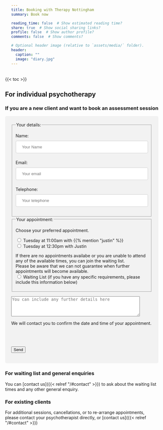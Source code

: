 ```yaml
---
title: Booking with Therapy Nottingham
summary: Book now

reading_time: false  # Show estimated reading time?
share: true  # Show social sharing links?
profile: false  # Show author profile?
comments: false  # Show comments?

# Optional header image (relative to `assets/media/` folder).
header:
  caption: ""
  image: "diary.jpg"
---
```

{{< toc >}}
## For individual psychotherapy

### If you are a new client and want to book an assessment session
<!--
{{% callout warning %}}
<p>Sorry, currently we have no availability for new clients.</p>
{{% /callout %}}
-->
<style>
input[type=text], select {
  width: 100%;
  padding: 12px 20px;
  margin: 8px 0;
  display: inline-block;
  border: 1px solid #ccc;
  border-radius: 4px;
  box-sizing: border-box;
}

input[type=submit] {
  width: 100%;
  background-color: #4CAF50;
  color: white;
  padding: 14px 20px;
  margin: 8px 0;
  border: none;
  border-radius: 4px;
  cursor: pointer;
}

input[type=submit]:hover {
  background-color: #45a049;
}

div {
  border-radius: 5px;
  background-color: #f2f2f2;
  padding: 20px;
}
</style>
<div>
<form name="webassessmentbooking" method="POST" action="/message/thankyou" autocomplete="on" data-netlify-recaptcha="true" data-netlify="true">
  <fieldset>
    <legend>Your details:</legend>
  <p>
    <label>Name: <input type="text" name="name" placeholder="Your Name" required/></label>    
  </p>
  <p>
    <label>Email: <input type="text" name="email" placeholder="Your email" required/></label> 
  </p>
  <p>
    <label>Telephone: <input type="text" name="telephone" placeholder="Your telephone"/></label> 
  </fieldset>
  <fieldset>
    <legend>Your appointment:</legend>
    <p>Choose your preferred appointment.</p>
    <p>
      <!-- List available appointments here, comment out any unavailable ones using html commenting -->
      <label><input type="radio" name="appt" value="Justin Tuesday 11:00"> Tuesday at 11:00am with {{% mention "justin" %}}</label><br>
      <label><input type="radio" name="appt" value="Justin Tuesday 12:30"> Tuesday at 12:30pm with Justin</label><br>
    </p>
    <p>
      If there are no appointments availabe or you are unable to attend any of the available times, you can join the waiting list.<br>
      Please be aware that we can not guarantee when further appointments will become available.<br>
      <label><input type="radio" name="appt" value="Waiting List"> Waiting List (if you have any specific requirements, please include this information below)</label><br>
    </p>
  </fieldset>
  <p><textarea name="message" rows="4" cols="50" placeholder="You can include any further details here"></textarea></p>
  <p>We will contact you to confirm the date and time of your appointment.</p>
  <div data-netlify-recaptcha="true"></div>
  <p>
    <button type="submit">Send</button>
  </p>
</form>
</div>

### For waiting list and general enquiries
  
You can [contact us]({{< relref "/#contact" >}}) to ask about the waiting list times and any other general enquiry.

### For existing clients

For additional sessions, cancellations, or to re-arrange appointments, please contact your psychotherapist directly, or [contact us]({{< relref "/#contact" >}})
